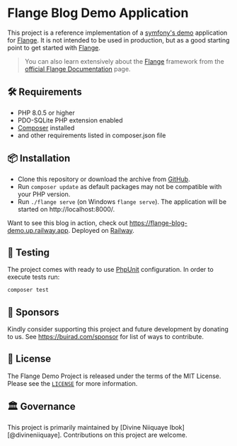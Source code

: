 # Flange Blog Demo Application

This project is a reference implementation of a [symfony's demo][1] application for [Flange][2]. It is not intended to be used in production, but as a good starting point to get started with [Flange][2].

> You can also learn extensively about the [Flange][2] framework from the [official Flange Documentation][3] page.

## 🛠️ Requirements

* PHP 8.0.5 or higher
* PDO-SQLite PHP extension enabled
* [Composer][4] installed
* and other requirements listed in composer.json file

## 📦 Installation

* Clone this repository or download the archive from [GitHub][5].
* Run `composer update` as default packages may not be compatible with your PHP version.
* Run `./flange serve` (on Windows `flange serve`). The application will be started on http://localhost:8000/.

Want to see this blog in action, check out https://flange-blog-demo.up.railway.app. Deployed on [Railway][6].

## 🧪 Testing

The project comes with ready to use [PhpUnit][7] configuration. In order to execute tests run:

```bash
composer test
```

## 🙌 Sponsors

Kindly consider supporting this project and future development by donating to  us. See <https://buirad.com/sponsor> for list of ways to contribute.

## 📄 License

The Flange Demo Project is released under the terms of the MIT License. Please see the [`LICENSE`](./LICENSE) for more information.

## 🏛️ Governance

This project is primarily maintained by [Divine Niiquaye Ibok][@divineniiquaye]. Contributions on this project are welcome.

[1]: https://github.com/symfony/demo
[2]: https://github.com/biurad/flange
[3]: https://biurad.com/doc/php/flange
[4]: https://getcomposer.org/
[5]: https://github.com/biurad/flange-demo/archive/refs/heads/main.zip
[6]: https://railway.app?referralCode=ZjAkYt
[7]: https://github.com/phpunit/phpunit
